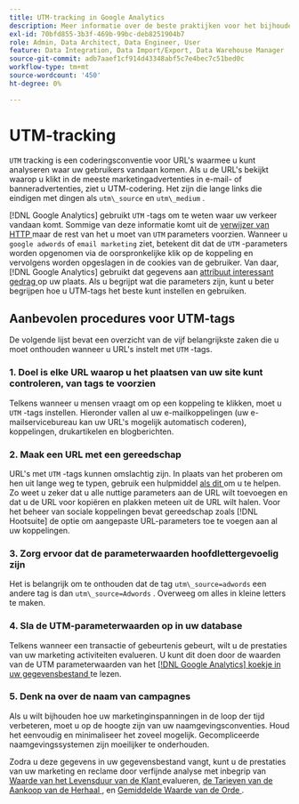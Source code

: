 ```yaml
---
title: UTM-tracking in Google Analytics
description: Meer informatie over de beste praktijken voor het bijhouden van UTM-codes in Google Analytics.
exl-id: 70bfd855-3b3f-469b-99bc-deb8251904b7
role: Admin, Data Architect, Data Engineer, User
feature: Data Integration, Data Import/Export, Data Warehouse Manager
source-git-commit: adb7aaef1cf914d43348abf5c7e4bec7c51bed0c
workflow-type: tm+mt
source-wordcount: '450'
ht-degree: 0%

---
```


# UTM-tracking

`UTM` tracking is een coderingsconventie voor URL&#39;s waarmee u kunt analyseren waar uw gebruikers vandaan komen. Als u de URL&#39;s bekijkt waarop u klikt in de meeste marketingadvertenties in e-mail- of banneradvertenties, ziet u UTM-codering. Het zijn die lange links die eindigen met dingen als `utm\_source` en `utm\_medium` .

[!DNL Google Analytics] gebruikt `UTM` -tags om te weten waar uw verkeer vandaan komt. Sommige van deze informatie komt uit de [ verwijzer van HTTP ](https://en.wikipedia.org/wiki/HTTP_referer) maar de rest van het u moet van `UTM` parameters voorzien. Wanneer u `google adwords` of `email marketing` ziet, betekent dit dat de `UTM` -parameters worden opgenomen via de oorspronkelijke klik op de koppeling en vervolgens worden opgeslagen in de cookies van de gebruiker. Van daar, [!DNL Google Analytics] gebruikt dat gegevens aan [ attribuut interessant gedrag ](../data-analyst/analysis/google-track-user-acq.md) op uw plaats. Als u begrijpt wat die parameters zijn, kunt u beter begrijpen hoe u UTM-tags het beste kunt instellen en gebruiken.

## Aanbevolen procedures voor UTM-tags

De volgende lijst bevat een overzicht van de vijf belangrijkste zaken die u moet onthouden wanneer u URL&#39;s instelt met `UTM` -tags.

### &#x200B;1. Doel is elke URL waarop u het plaatsen van uw site kunt controleren, van tags te voorzien

Telkens wanneer u mensen vraagt om op een koppeling te klikken, moet u `UTM` -tags instellen. Hieronder vallen al uw e-mailkoppelingen (uw e-mailservicebureau kan uw URL&#39;s mogelijk automatisch coderen), koppelingen, drukartikelen en blogberichten.

### &#x200B;2. Maak een URL met een gereedschap

URL&#39;s met `UTM` -tags kunnen omslachtig zijn. In plaats van het proberen om hen uit lange weg te typen, gebruik een hulpmiddel [ als dit ](https://support.google.com/analytics/answer/1033867?hl=en) om u te helpen. Zo weet u zeker dat u alle nuttige parameters aan de URL wilt toevoegen en dat u de URL voor kopiëren en plakken meteen uit de URL wilt halen. Voor het beheer van sociale koppelingen bevat gereedschap zoals [!DNL Hootsuite] de optie om aangepaste URL-parameters toe te voegen aan al uw koppelingen.

### &#x200B;3. Zorg ervoor dat de parameterwaarden hoofdlettergevoelig zijn

Het is belangrijk om te onthouden dat de tag `utm\_source=adwords` een andere tag is dan `utm\_source=Adwords` . Overweeg om alles in kleine letters te maken.

### &#x200B;4. Sla de UTM-parameterwaarden op in uw database

Telkens wanneer een transactie of gebeurtenis gebeurt, wilt u de prestaties van uw marketing activiteiten evalueren. U kunt dit doen door de waarden van de UTM parameterwaarden van het [[!DNL Google Analytics]  koekje in uw gegevensbestand ](../data-analyst/analysis/google-track-user-acq.md) te lezen.

### &#x200B;5. Denk na over de naam van campagnes

Als u wilt bijhouden hoe uw marketinginspanningen in de loop der tijd verbeteren, moet u op de hoogte zijn van uw naamgevingsconventies. Houd het eenvoudig en minimaliseer het zoveel mogelijk. Gecompliceerde naamgevingssystemen zijn moeilijker te onderhouden.

Zodra u deze gegevens in uw gegevensbestand vangt, kunt u de prestaties van uw marketing en reclame door verfijnde analyse met inbegrip van [ Waarde van het Levensduur van de Klant ](../data-analyst/analysis/ess-expected-ltv.md) evalueren, [ de Tarieven van de Aankoop van de Herhaal ](../data-analyst/analysis/repurchase-behavior.md), en [ Gemiddelde Waarde van de Orde ](../data-analyst/analysis/basic-analytics.md).
